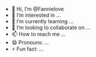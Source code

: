 - 👋 Hi, I’m @Fannielove
- 👀 I’m interested in ...
- 🌱 I’m currently learning ...
- 💞️ I’m looking to collaborate on ...
- 📫 How to reach me ...
- 😄 Pronouns: ...
- ⚡ Fun fact: ...

<!---
Fannielove/Fannielove is a ✨ special ✨ repository because its `README.md` (this file) appears on your GitHub profile.
You can click the Preview link to take a look at your changes.
--->
